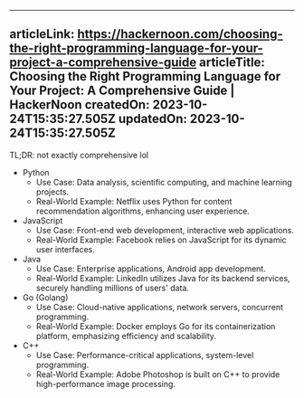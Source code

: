 -----------------------
articleLink: https://hackernoon.com/choosing-the-right-programming-language-for-your-project-a-comprehensive-guide
articleTitle: Choosing the Right Programming Language for Your Project: A Comprehensive Guide | HackerNoon
createdOn: 2023-10-24T15:35:27.505Z
updatedOn: 2023-10-24T15:35:27.505Z
-----------------------

TL;DR: not exactly comprehensive lol

- Python
  - Use Case: Data analysis, scientific computing, and machine learning projects.
  - Real-World Example: Netflix uses Python for content recommendation algorithms, enhancing user experience.
- JavaScript
  - Use Case: Front-end web development, interactive web applications.
  - Real-World Example: Facebook relies on JavaScript for its dynamic user interfaces.
- Java
  - Use Case: Enterprise applications, Android app development.
  - Real-World Example: LinkedIn utilizes Java for its backend services, securely handling millions of users' data.
- Go (Golang)
  - Use Case: Cloud-native applications, network servers, concurrent programming.
  - Real-World Example: Docker employs Go for its containerization platform, emphasizing efficiency and scalability.
- C++
  - Use Case: Performance-critical applications, system-level programming.
  - Real-World Example: Adobe Photoshop is built on C++ to provide high-performance image processing.